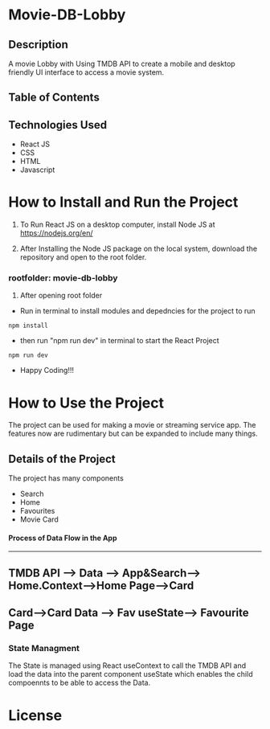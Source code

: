 # Movie-DB-Lobby

 ## Description
 A movie Lobby with Using TMDB API to create a mobile and desktop friendly UI interface to access a movie system.

 ## Table of Contents

## Technologies Used
+ React JS
+ CSS
+ HTML
+ Javascript
 # How to Install and Run the Project
1. To Run React JS on a desktop computer, install Node JS at https://nodejs.org/en/

1. After Installing the Node JS package on the local system, download the repository and open to the root folder.

### rootfolder: movie-db-lobby

1. After opening root folder
+ Run in terminal to install modules and depedncies for the project to run
```
npm install
```
+ then run "npm run dev" in terminal to start the React Project
```
npm run dev
```

+ Happy Coding!!!

 # How to Use the Project
 The project can be used for making a movie or streaming service app. The features now are rudimentary but can be expanded to include many things. 
## Details of the Project

The project has many components
+ Search
+ Home
+ Favourites
+ Movie Card
#### Process of Data Flow in the App

---
TMDB API --> Data --> App&Search--> Home.Context-->Home Page-->Card
---
Card-->Card Data --> Fav useState--> Favourite Page
---
### State Managment 
The State is managed using React useContext to call the TMDB API and load the data into the parent component useState which enables the child compoennts to be able to access the Data.
 # License